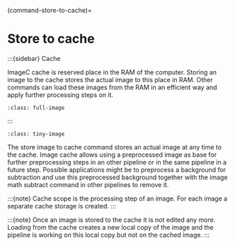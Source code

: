 
(command-store-to-cache)=
# Store to cache

:::{sidebar} Cache

ImageC cache is reserved place in the RAM of the computer.
Storing an image to the cache stores the actual image to this place in RAM.
Other commands can load these images from the RAM in an efficient way and apply further processing steps on it.

```{figure} images/store-to-cache.drawio.svg
:class: full-image
```

:::

```{figure} images/image-math-screenshot.png
:class: tiny-image
```

The store image to cache command stores an actual image at any time to the cache.
Image cache allows using a preprocessed image as base for further preprocessing steps in an other pipeline or in the same pipeline in a future step.
Possible applications might be to preprocess a background for subtraction and use this preprocessed background together with the image math subtract command in other pipelines to remove it.

:::{note}
Cache scope is the processing step of an image. For each image a separate cache storage is created.
:::

:::{note}
Once an image is stored to the cache it is not edited any more. Loading from the cache creates a new local copy of the image and the pipeline is working on this local copy but not on the cached image.
:::